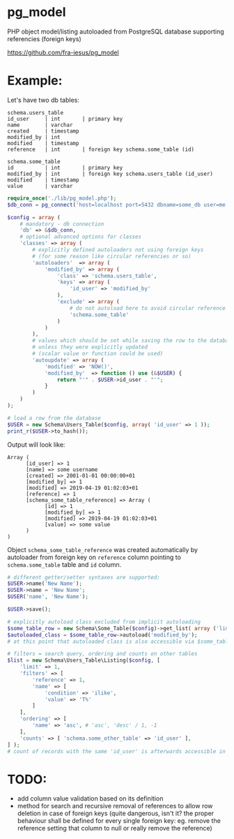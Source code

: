 # pg_model
PHP object model/listing autoloaded from PostgreSQL database supporting referencies (foreign keys)

https://github.com/fra-iesus/pg_model

# Example:
Let's have two db tables:
```
schema.users_table
id_user     | int       | primary key
name        | varchar
created     | timestamp
modified_by | int
modified    | timestamp
reference   | int       | foreign key schema.some_table (id)

schema.some_table
id          | int       | primary key
modified_by | int       | foreign key schema.users_table (id_user)
modified    | timestamp
value       | varchar
```

```php
require_once('./lib/pg_model.php');
$db_conn = pg_connect('host=localhost port=5432 dbname=some_db user=me ...');

$config = array (
	# mandatory - db connection
	'db' => &$db_conn,
	# optional advanced options for classes
	'classes' => array (
		# explicitly defined autoloaders not using foreign keys
		# (for some reason like circular referencies or so)
		'autoloaders'  => array (
			'modified_by' => array (
				'class' => 'schema.users_table',
				'keys' => array (
					'id_user' => 'modified_by'
				),
				'exclude' => array (
					# do not autoload here to avoid circular reference
					'schema.some_table'
				)
			)
		),
		# values which should be set while saving the row to the database
		# unless they were explicitly updated
		# (scalar value or function could be used)
		'autoupdate' => array (
			'modified' => 'NOW()',
			'modified_by'  => function () use (&$USER) {
				return "'" . $USER->id_user . "'";
			}
		)
	)
);

# load a row from the database
$USER = new Schema\Users_Table($config, array( 'id_user' => 1 ));
print_r($USER->to_hash());
```
Output will look like:
```
Array (
      [id_user] => 1
      [name] => some username
      [created] => 2001-01-01 00:00:00+01
      [modified_by] => 1
      [modified] => 2019-04-19 01:02:03+01
      [reference] => 1
      [schema_some_table_reference] => Array (
            [id] => 1
            [modified_by] => 1
            [modified] => 2019-04-19 01:02:03+01
            [value] => some value
      )
)
```
Object `schema_some_table_reference` was created automatically by autoloader from foreign key on `reference` column pointing to `schema.some_table` table and `id` column.

```php
# different getter/setter syntaxes are supported:
$USER->name('New Name');
$USER->name = 'New Name';
$USER('name', 'New Name');

$USER->save();

# explicitly autoload class excluded from implicit autoloading
$some_table_row = new Schema\Some_Table($config)->get_list( array ('limit' => 1) )->list[0];
$autoloaded_class = $some_table_row->autoload('modified_by');
# at this point that autoloaded class is also accessible via $some_table_row->schema_users_table_modified_by

# filters = search query, ordering and counts on other tables
$list = new Schema\Users_Table\Listing($config, [
	'limit' => 1,
	'filters' => [
		'reference' => 1,
		'name' => [
			'condition' => 'ilike',
			'value' => 'T%'
		]
	],
	'ordering' => [
		'name' => 'asc', # 'asc', 'desc' / 1, -1
	],
	'counts' => [ 'schema.some_other_table' => 'id_user' ],
] );
# count of records with the same 'id_user' is afterwards accessible in models by property named 'schema_some_other_table'
```

# TODO:
- add column value validation based on its definition
- method for search and recursive removal of references to allow row deletion in case of foreign keys (quite dangerous, isn't it? the proper behaviour shall be defined for every single foreign key: eg. remove the reference setting that column to null or really remove the reference)
